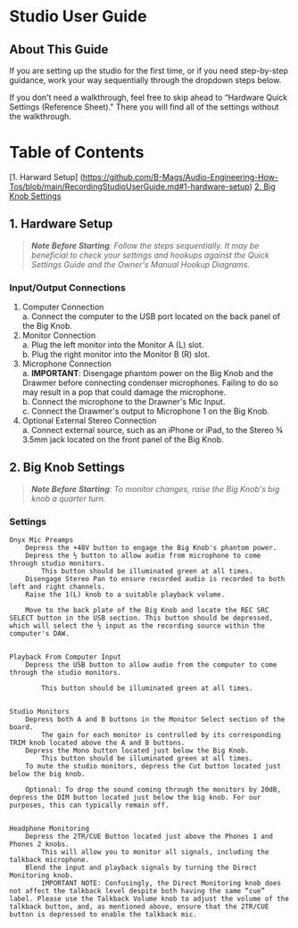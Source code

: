 #  Studio User Guide 

## About This Guide

If you are setting up the studio for the first time, or if you need step-by-step guidance, work your way sequentially through the dropdown steps below. 

If you don't need a walkthrough, feel free to skip ahead to “Hardware Quick Settings (Reference Sheet)." There you will find all of the settings without the walkthrough. 

# Table of Contents 

[1. Harward Setup] (https://github.com/B-Mags/Audio-Engineering-How-Tos/blob/main/RecordingStudioUserGuide.md#1-hardware-setup)
[2. Big Knob Settings](https://github.com/B-Mags/Audio-Engineering-How-Tos/blob/main/RecordingStudioUserGuide.md#2-big-knob-settings)

## 1. Hardware Setup 

> _**Note Before Starting**: Follow the steps sequentially. It may be beneficial to check your settings and hookups against the Quick Settings Guide and the Owner's Manual Hookup Diagrams._

### Input/Output Connections 

1. Computer Connection <br> 
   a. Connect the computer to the USB port located on the back panel of the Big Knob. 
2. Monitor Connection <br>
   a. Plug the left monitor into the Monitor A (L) slot. <br>
   b. Plug the right monitor into the Monitor B (R) slot. 
3. Microphone Connection <br> 
   a. **IMPORTANT**: Disengage phantom power on the Big Knob and the Drawmer before connecting condenser microphones. Failing to do so may result in a pop that could damage the microphone. <br> 
   b. Connect the microphone to the Drawner's Mic Input. <br> 
   c. Connect the Drawmer's output to Microphone 1 on the Big Knob. 
4. Optional External Stereo Connection <br>
   a. Connect external source, such as an iPhone or iPad, to the Stereo ¾ 3.5mm jack located on the front panel of the Big Knob. 

## 2. <a name="BigKnobSettings">Big Knob Settings</a>

> _**Note Before Starting**: To monitor changes, raise the Big Knob's big knob a quarter turn._ <br>  

### Settings

 

    Onyx Mic Preamps 
        Depress the +48V button to engage the Big Knob's phantom power. 
        Depress the ½ button to allow audio from microphone to come through studio monitors. 
            This button should be illuminated green at all times. 
        Disengage Stereo Pan to ensure recorded audio is recorded to both left and right channels. 
        Raise the 1(L) knob to a suitable playback volume. 

        Move to the back plate of the Big Knob and locate the REC SRC SELECT button in the USB section. This button should be depressed, which will select the ½ input as the recording source within the computer's DAW. 

         
    Playback From Computer Input 
        Depress the USB button to allow audio from the computer to come through the studio monitors. 

            This button should be illuminated green at all times. 

             
    Studio Monitors 
        Depress both A and B buttons in the Monitor Select section of the board. 
            The gain for each monitor is controlled by its corresponding TRIM knob located above the A and B buttons. 
        Depress the Mono button located just below the Big Knob. 
            This button should be illuminated green at all times. 
        To mute the studio monitors, depress the Cut button located just below the big knob. 

        Optional: To drop the sound coming through the monitors by 20dB, depress the DIM button located just below the big knob. For our purposes, this can typically remain off. 

         
    Headphone Monitoring 
        Depress the 2TR/CUE Button located just above the Phones 1 and Phones 2 knobs. 
            This will allow you to monitor all signals, including the talkback microphone. 
        Blend the input and playback signals by turning the Direct Monitoring knob. 
            IMPORTANT NOTE: Confusingly, the Direct Monitoring knob does not affect the talkback level despite both having the same “cue” label. Please use the Talkback Volume knob to adjust the volume of the talkback button, and, as mentioned above, ensure that the 2TR/CUE button is depressed to enable the talkback mic. 
